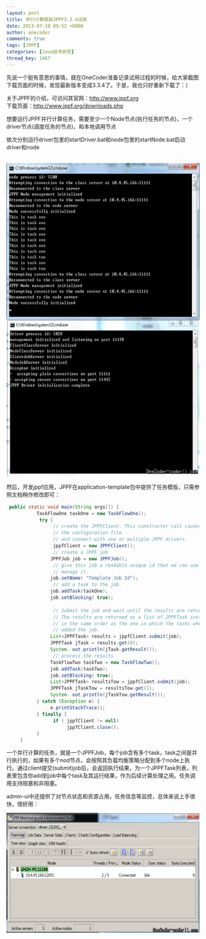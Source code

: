 ```yaml
---
layout: post
title: 并行计算框架JPPF3.3.4试用
date: 2013-07-10 09:52 +0800
author: onecoder
comments: true
tags: [JPPF]
categories: [Java技术研究]
thread_key: 1467
---
```

<p>
	先说一个挺有意思的事情，就在OneCoder准备记录试用过程的时候，给大家截图下载页面的时候，发现最新版本变成3.3.4了。于是，我也只好重新下载了：）</p>
<p>
	关于JPPF的介绍，可访问其官网：<a href="http://www.jppf.org">http://www.jppf.org</a><br />
	下载页面：<a href="http://www.jppf.org/downloads.php">http://www.jppf.org/downloads.php</a></p>
<p>
	想要运行JPPF并行计算任务，需要至少一个Node节点(执行任务的节点)，一个driver节点(调度任务的节点)，和本地调用节点</p>
<p>
	依次分别运行driver包里的startDriver.bat和node包里的startNode.bat启动driver和node<br />
	&nbsp;</p>
<p style="text-align: center;">
	<img alt="" src="/images/oldposts/143a0G.jpg" style="width: 630px; height: 817px;" /></p>
<p>
	然后，开发jppf应用，JPPF在application-template包中提供了任务模版，只需参照文档稍作修改即可：</p>

```java
 public static void main(String args[]) {
           TaskFlowOne taskOne = new TaskFlowOne();
            try {
                 // create the JPPFClient. This constructor call causes JPPF to read
                 // the configuration file
                 // and connect with one or multiple JPPF drivers.
                 jppfClient = new JPPFClient();
                 // create a JPPF job
                JPPFJob job = new JPPFJob();
                 // give this job a readable unique id that we can use to monitor and
                 // manage it.
                job.setName( "Template Job Id");
                 // add a task to the job.
                job.addTask(taskOne);
                job.setBlocking( true);

                 // Submit the job and wait until the results are returned.
                 // The results are returned as a list of JPPFTask instances,
                 // in the same order as the one in which the tasks where initially
                 // added the job.
                List<JPPFTask> results = jppfClient.submit(job);
                JPPFTask jTask = results.get(0);
                System. out.println(jTask.getResult());
                 // process the results
                TaskFlowTwo taskTwo = new TaskFlowTwo();
                job.addTask(taskTwo);
                job.setBlocking( true);
                List<JPPFTask> resultsTow = jppfClient.submit(job);
                JPPFTask jTaskTow = resultsTow.get(1);
                System. out.println(jTaskTow.getResult());
           } catch (Exception e) {
                e.printStackTrace();
           } finally {
                 if ( jppfClient != null)
                      jppfClient.close();
           }
     }
```

<p>
	一个并行计算的任务，就是一个JPPFJob，每个job含有多个task，task之间是并行执行的，如果有多个nod节点，会按照其负载均衡策略分配到多个node上执行。通过client提交(submit)job后，会返回执行结果，为一个JPPFTask列表，列表里包含你add到job中每个task及其运行结果，作为后续计算处理之用。任务调用支持阻塞和非阻塞。</p>
<p>
	admin-ui中还提供了对节点状态和资源占用，任务信息等监控，总体来说上手很快，很好用：</p>
<p style="text-align: center;">
	<img alt="" src="/images/oldposts/mGMq3.jpg" style="height: 312px; width: 630px;" /><br />
	&nbsp;</p>

